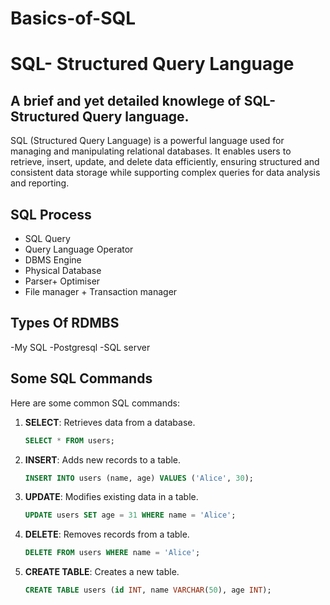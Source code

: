 # Basics-of-SQL

# SQL- Structured Query Language

## A brief and yet detailed knowlege of SQL-Structured Query language.

SQL (Structured Query Language) is a powerful language used for managing and manipulating relational databases. It enables users to retrieve, insert, update, and delete data efficiently, ensuring structured and consistent data storage while supporting complex queries for data analysis and reporting.

## SQL Process
- SQL Query
- Query Language Operator
- DBMS Engine
- Physical Database
- Parser+ Optimiser
- File manager + Transaction manager

## Types Of RDMBS
  -My SQL
  -Postgresql
  -SQL server

## Some SQL Commands
  Here are some common SQL commands:

1. **SELECT**: Retrieves data from a database.
   ```sql
   SELECT * FROM users;
   ```

2. **INSERT**: Adds new records to a table.
   ```sql
   INSERT INTO users (name, age) VALUES ('Alice', 30);
   ```

3. **UPDATE**: Modifies existing data in a table.
   ```sql
   UPDATE users SET age = 31 WHERE name = 'Alice';
   ```

4. **DELETE**: Removes records from a table.
   ```sql
   DELETE FROM users WHERE name = 'Alice';
   ```

5. **CREATE TABLE**: Creates a new table.
   ```sql
   CREATE TABLE users (id INT, name VARCHAR(50), age INT);
   ```








